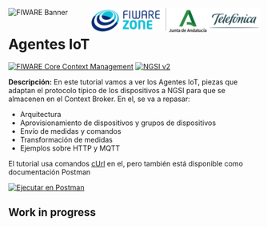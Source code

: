 ![FIWARE Banner](https://fiware.github.io/tutorials.IoT-Sensors/img/fiware.png)[<img src="https://raw.githubusercontent.com/FIWAREZone/misc/master/Group%400%2C36x.png"  align="right">](http://www.fiware.zone)

# Agentes IoT

[![FIWARE Core Context Management](https://nexus.lab.fiware.org/repository/raw/public/badges/chapters/core.svg)](https://github.com/FIWARE/catalogue/blob/master/core/README.md)
[![NGSI v2](https://img.shields.io/badge/NGSI-v2-blue.svg)](https://fiware-ges.github.io/orion/api/v2/stable/)

**Descripción:** En este tutorial vamos a ver los Agentes IoT, piezas que adaptan el protocolo típico de los dispositivos a NGSI para que se almacenen en el Context Broker. En el, se va a repasar:

- Arquitectura
- Aprovisionamiento de dispositivos y grupos de dispositivos
- Envío de medidas y comandos
- Transformación de medidas
- Ejemplos sobre HTTP y MQTT


El tutorial usa comandos [cUrl](https://ec.haxx.se/) en el, pero también está disponible como 
documentación Postman

[![Ejecutar en Postman](https://run.pstmn.io/button.svg)](https://app.getpostman.com/run-collection/dfdf957d080a75738ef7)

## Work in progress 
